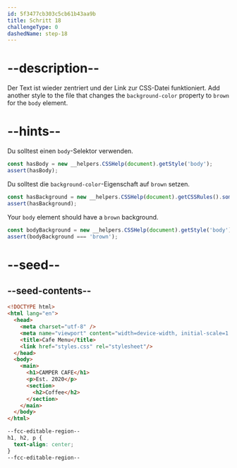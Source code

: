 ```yaml
---
id: 5f3477cb303c5cb61b43aa9b
title: Schritt 18
challengeType: 0
dashedName: step-18
---
```


# --description--

Der Text ist wieder zentriert und der Link zur CSS-Datei funktioniert. Add another style to the file that changes the `background-color` property to `brown` for the `body` element.

# --hints--

Du solltest einen `body`-Selektor verwenden.

```js
const hasBody = new __helpers.CSSHelp(document).getStyle('body');
assert(hasBody);
```

Du solltest die `background-color`-Eigenschaft auf `brown` setzen.

```js
const hasBackground = new __helpers.CSSHelp(document).getCSSRules().some(x => x.style['background-color'] === 'brown');
assert(hasBackground);
```

Your `body` element should have a `brown` background.

```js
const bodyBackground = new __helpers.CSSHelp(document).getStyle('body')?.getPropertyValue('background-color');
assert(bodyBackground === 'brown');
```

# --seed--

## --seed-contents--

```html
<!DOCTYPE html>
<html lang="en">
  <head>
    <meta charset="utf-8" />
    <meta name="viewport" content="width=device-width, initial-scale=1.0" />
    <title>Cafe Menu</title>
    <link href="styles.css" rel="stylesheet"/>
  </head>
  <body>
    <main>
      <h1>CAMPER CAFE</h1>
      <p>Est. 2020</p>
      <section>
        <h2>Coffee</h2>
      </section>
    </main>
  </body>
</html>
```

```css
--fcc-editable-region--
h1, h2, p {
  text-align: center;
}
--fcc-editable-region--

```

